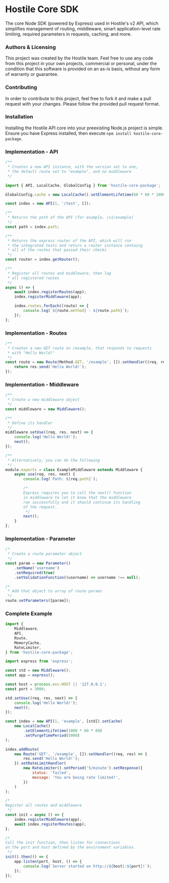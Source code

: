# Hostile Core SDK

The core Node SDK (powered by Express) used in Hostile's v2 API, 
which simplifies management of routing, middleware, smart
application-level rate limiting, required parameters in requests,
caching, and more.

### Authors & Licensing

This project was created by the Hostile team. Feel free to use
any code from this project in your own projects, commercial or
personal, under the condition that this software is provided on
an as-is basis, without any form of warranty or guarantee.

### Contributing

In order to contribute to this project, feel free to fork it and
make a pull request with your changes. Please follow the provided
pull request format.

### Installation

Installing the Hostile API core into your preexisting Node.js
project is simple. Ensure you have Express installed, then
execute `npm install hostile-core-package`.

### Implementation - API

```javascript
/**
 * Creates a new API instance, with the version set to one,
 * the default route set to "example", and no middleware
 */

import { API, LocalCache, GlobalConfig } from 'hostile-core-package';

GlobalConfig.cache = new LocalCache().setElementLifetime(60 * 60 * 1000);

const index = new API(1, '/test', []);

/**
 * Returns the path of the API (for example, /v1/example)
 */
const path = index.path;

/**
 * Returns the express router of the API, which will run
 * the integrated tests and return a router instance containg
 * all of the routes that passed their checks
 */
const router = index.getRouter();

/**
 * Register all routes and middleware, then log
 * all registered routes
 */
async () => {
    await index.registerRoutes(app);
    index.registerMiddleware(app);

    index.routes.forEach((route) => {
        console.log(`${route.method} - ${route.path}`);
    });
};
```

### Implementation - Routes

```javascript
/**
 * Creates a new GET route on /example, that responds to requests
 * with "Hello World!"
 */
const route = new Route(Method.GET, '/example', []).setHandler((req, res) => {
    return res.send('Hello World!');
});
```

### Implementation - Middleware

```javascript
/**
 * Create a new middleware object
 */
const middleware = new Middleware();

/**
 * Define its handler
 */
middleware.setUse((req, res, next) => {
    console.log('Hello World!');
    next();
});

/**
 * Alternatively, you can do the following
 */
module.exports = class ExampleMiddleware extends Middleware {
    async use(req, res, next) {
        console.log(`Path: ${req.path}`);

        /*
        Express requires you to call the next() function 
        in middleware to let it know that the middleware 
        ran successfully and it should continue its handling 
        of the request.
         */
        next();
    }
};
```

### Implementation - Parameter

```javascript
/*
 * Create a route parameter object
 */
const param = new Parameter()
    .setName('username')
    .setRequired(true)
    .setValidationFunction((username) => username !== null);

/*
 * Add that object to array of route params
 */
route.setParameters([param]);
```

### Complete Example

```javascript
import {
    Middleware,
    API,
    Route,
    MemoryCache,
    RateLimiter,
} from 'hostile-core-package';

import express from 'express';

const std = new Middleware();
const app = express();

const host = process.env.HOST || '127.0.0.1';
const port = 3000;

std.setUse((req, res, next) => {
    console.log('Hello World!');
    next();
});

const index = new API(1, 'example', [std]).setCache(
    new LocalCache()
        .setElementLifetime(1000 * 60 * 60)
        .setPurgeTimePeriod(5000)
);

index.addRoute(
    new Route('GET', '/example', []).setHandler((req, res) => {
        res.send('Hello World!');
    }).setRateLimitHandler(
        new RateLimiter().setPeriod('5/minute').setResponse({
            status: 'failed',
            message: 'You are being rate limited!',
        })
    )
);

/*
Register all routes and middleware
 */
const init = async () => {
    index.registerMiddleware(app);
    await index.registerRoutes(app);
};

/*
Call the init function, then listen for connections
on the port and host defined by the environment variables.
 */
init().then(() => {
    app.listen(port, host, () => {
        console.log(`Server started on http://${host}:${port}!`);
    });
});
```

